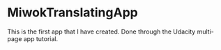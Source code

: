 # MiwokTranslatingApp
This is the first app that I have created. Done through the Udacity multi-page app tutorial.
